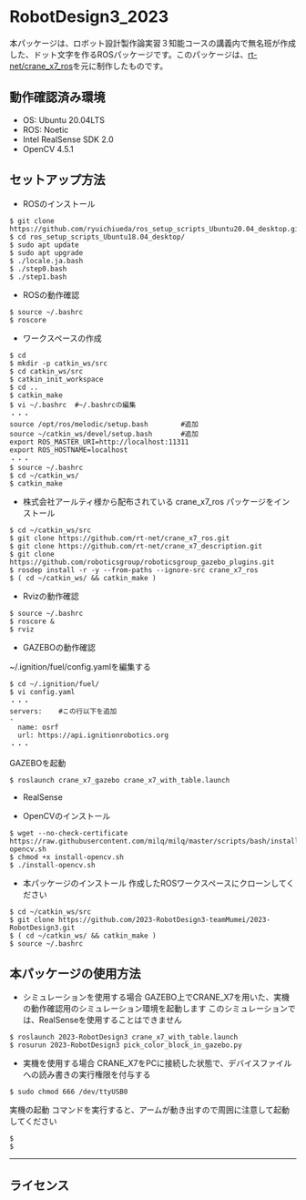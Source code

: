 # RobotDesign3_2023

本パッケージは、ロボット設計製作論実習３知能コースの講義内で無名班が作成した、ドット文字を作るROSパッケージです。このパッケージは、[rt-net/crane_x7_ros](https://github.com/rt-net/crane_x7_ros)を元に制作したものです。

## 動作確認済み環境
  * OS: Ubuntu 20.04LTS
  * ROS: Noetic
  * Intel RealSense SDK 2.0
  * OpenCV 4.5.1

## セットアップ方法

* ROSのインストール
```
$ git clone https://github.com/ryuichiueda/ros_setup_scripts_Ubuntu20.04_desktop.git
$ cd ros_setup_scripts_Ubuntu18.04_desktop/
$ sudo apt update
$ sudo apt upgrade
$ ./locale.ja.bash
$ ./step0.bash
$ ./step1.bash
```
* ROSの動作確認
```
$ source ~/.bashrc
$ roscore
```
* ワークスペースの作成
```
$ cd
$ mkdir -p catkin_ws/src
$ cd catkin_ws/src
$ catkin_init_workspace
$ cd ..
$ catkin_make
$ vi ~/.bashrc  #~/.bashrcの編集
・・・
source /opt/ros/melodic/setup.bash        #追加
source ~/catkin_ws/devel/setup.bash       #追加
export ROS_MASTER_URI=http://localhost:11311
export ROS_HOSTNAME=localhost
・・・
$ source ~/.bashrc
$ cd ~/catkin_ws/
$ catkin_make
```

* 株式会社アールティ様から配布されている crane_x7_ros パッケージをインストール
```
$ cd ~/catkin_ws/src
$ git clone https://github.com/rt-net/crane_x7_ros.git
$ git clone https://github.com/rt-net/crane_x7_description.git
$ git clone https://github.com/roboticsgroup/roboticsgroup_gazebo_plugins.git
$ rosdep install -r -y --from-paths --ignore-src crane_x7_ros
$ ( cd ~/catkin_ws/ && catkin_make )
```

* Rvizの動作確認
```
$ source ~/.bashrc
$ roscore &
$ rviz
```
* GAZEBOの動作確認

~/.ignition/fuel/config.yamlを編集する
```
$ cd ~/.ignition/fuel/
$ vi config.yaml
・・・
servers:    #この行以下を追加
-
  name: osrf
  url: https://api.ignitionrobotics.org
・・・
```
GAZEBOを起動
```
$ roslaunch crane_x7_gazebo crane_x7_with_table.launch
```

* RealSense

* OpenCVのインストール
```
$ wget --no-check-certificate https://raw.githubusercontent.com/milq/milq/master/scripts/bash/install-opencv.sh
$ chmod +x install-opencv.sh
$ ./install-opencv.sh
```
* 本パッケージのインストール
作成したROSワークスペースにクローンしてください
```
$ cd ~/catkin_ws/src
$ git clone https://github.com/2023-RobotDesign3-teamMumei/2023-RobotDesign3.git
$ ( cd ~/catkin_ws/ && catkin_make )
$ source ~/.bashrc
```

## 本パッケージの使用方法
* シミュレーションを使用する場合
GAZEBO上でCRANE_X7を用いた、実機の動作確認用のシミュレーション環境を起動します
このシミュレーションでは、RealSenseを使用することはできません
```
$ roslaunch 2023-RobotDesign3 crane_x7_with_table.launch
$ rosurun 2023-RobotDesign3 pick_color_block_in_gazebo.py
```
* 実機を使用する場合
CRANE_X7をPCに接続した状態で、デバイスファイルへの読み書きの実行権限を付与する
```
$ sudo chmod 666 /dev/ttyUSB0
```
実機の起動
コマンドを実行すると、アームが動き出すので周囲に注意して起動してください
```
$ 
$ 
```

---

## ライセンス

